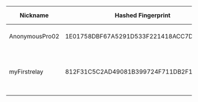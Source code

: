 | Nickname |  Hashed Fingerprint	| Or Addresses | Contact | Running | Flags | Last Seen | First Seen | Last Restarted | Advertised Bandwidth | Platform | Version | Version Status | Recommended Version | Verified hostnames | Exit policy |
|---|---|---|---|---|---|---|---|---|---|---|---|---|---|---|---|
|AnonymousPro02 | 1E01758DBF67A5291D533F221418ACC7D15BD9B1 | ["162.120.71.95:443","[2a0a:8dc0:2060::a]:443"] | idkMan | true | Running, V2Dir, Valid | 2025-10-13 03:00:00 | 2025-10-13 01:00:00 | 2025-10-13 00:04:02 | 0 | Tor 0.4.8.10 on Linux | 0.4.8.10 | recommended | true | N/A | ["reject *:*"]|
|myFirstrelay | 812F31C5C2AD49081B399724F711DB2F12ADE012 | ["71.194.37.55:9001"] | t487351@outlook.com | true | Running, V2Dir, Valid | 2025-10-13 03:00:00 | 2025-10-13 01:00:00 | 2025-10-13 00:22:25 | 0 | Tor 0.4.8.19 on Windows Server 2008 R2 | 0.4.8.19 | recommended | true | ["c-71-194-37-55.hsd1.il.comcast.net"] | ["reject *:*"]|
